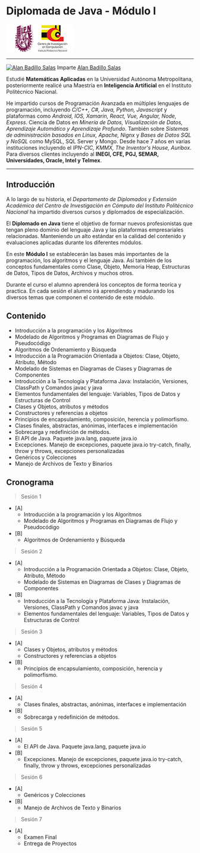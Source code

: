 # Diplomada de Java - Módulo I

[![CIC Logo](./notas/figuras/logo.png)](https://www.cic.ipn.mx)

---

[![Alan Badillo Salas](https://avatars.githubusercontent.com/u/79223578?s=40&v=4 "Alan Badillo Salas")](https://github.com/dragonnomada) Imparte [Alan Badillo Salas](https://github.com/dragonnomada)

Estudié **Matemáticas Aplicadas** en la Universidad Autónoma Metropolitana, posteriormente realicé una Maestría en **Inteligencia Artificial** en el Instituto Politécnico Nacional.

He impartido cursos de Programación Avanzada en múltiples lenguajes de programación, incluyendo *C/C++, C#, Java, Python, Javascript* y plataformas como *Android, IOS, Xamarin, React, Vue, Angular, Node, Express*. Ciencia de Datos en *Minería de Datos, Visualización de Datos, Aprendizaje Automático y Aprendizaje Profundo*. También sobre *Sistemas de administración basados en Linux, Apache, Nignx* y *Bases de Datos SQL y NoSQL* como MySQL, SQL Server y Mongo. Desde hace 7 años en varias instituciones incluyendo el *IPN-CIC, KMMX, The Inventor's House, Auribox*. Para diversos clientes incluyendo al **INEGI, CFE, PGJ, SEMAR, Universidades, Oracle, Intel y Telmex**.

---

## Introducción

A lo largo de su historia, el *Departamento de Diplomados y Extensión Académica del Centro de Investigación en Cómputo del Instituto Politécnico Nacional* ha impartido diversos cursos y diplomados de especialización.

El **Diplomado en Java** tiene el objetivo de formar nuevos profesionistas que tengan pleno dominio del lenguaje Java y las plataformas empresariales relacionadas. Manteniendo un alto estándar en la calidad del contenido y evaluaciones aplicadas durante los diferentes módulos.

En este **Módulo I** se establecerán las bases más importantes de la programación, los algoritmos y el lenguaje Java. Así también de los conceptos fundamentales como Clase, Objeto, Memoria Heap, Estructuras de Datos, Tipos de Datos, Archivos y muchos otros.

Durante el curso el alumno aprenderá los conceptos de forma teoríca y practica. En cada sesión el alumno irá aprendiendo y madurando los diversos temas que componen el contenido de este módulo.

## Contenido

* Introducción a la programación y los Algoritmos
* Modelado de Algoritmos y Programas en Diagramas de Flujo y Pseudocódigo
* Algoritmos de Ordenamiento y
Búsqueda
* Introducción a la Programación Orientada a Objetos: Clase, Objeto, Atributo, Método
* Modelado de Sistemas en Diagramas de
Clases y Diagramas de Componentes
* Introducción a la Tecnología y Plataforma Java: Instalación, Versiones, ClassPath y Comandos javac y java
* Elementos fundamentales del lenguaje: Variables, Tipos de Datos y Estructuras de Control
* Clases y Objetos, atributos y métodos
* Constructores y referencias a objetos
* Principios de encapsulamiento, composición, herencia y polimorfismo.
* Clases finales, abstractas, anónimas, interfaces e implementación
* Sobrecarga y redefinición de métodos.
* El API de Java. Paquete java.lang, paquete java.io
* Excepciones. Manejo de excepciones, paquete java.io try-catch, finally, throw y throws, excepciones personalizadas
* Genéricos y Colecciones
* Manejo de Archivos de Texto y Binarios

## Cronograma

> Sesión 1

* [A] 
    - Introducción a la programación y los Algoritmos
    - Modelado de Algoritmos y Programas en Diagramas de Flujo y Pseudocódigo
* [B] 
    - Algoritmos de Ordenamiento y Búsqueda

> Sesión 2

* [A] 
    - Introducción a la Programación Orientada a Objetos: Clase, Objeto, Atributo, Método
    - Modelado de Sistemas en Diagramas de Clases y Diagramas de Componentes
* [B] 
    - Introducción a la Tecnología y Plataforma Java: Instalación, Versiones, ClassPath y Comandos javac y java
    - Elementos fundamentales del lenguaje: Variables, Tipos de Datos y Estructuras de Control

> Sesión 3
* [A] 
    - Clases y Objetos, atributos y métodos
    - Constructores y referencias a objetos
* [B] 
    - Principios de encapsulamiento, composición, herencia y polimorfismo.

> Sesión 4

* [A]
    - Clases finales, abstractas, anónimas, interfaces e implementación
* [B]
    - Sobrecarga y redefinición de métodos.

> Sesión 5

* [A]
    - El API de Java. Paquete java.lang, paquete java.io
* [B]
    - Excepciones. Manejo de excepciones, paquete java.io try-catch, finally, throw y throws, excepciones personalizadas

> Sesión 6

* [A]
    - Genéricos y Colecciones
* [B]
    - Manejo de Archivos de Texto y Binarios

> Sesión 7

* [A]
    - Examen Final
    - Entrega de Proyectos
